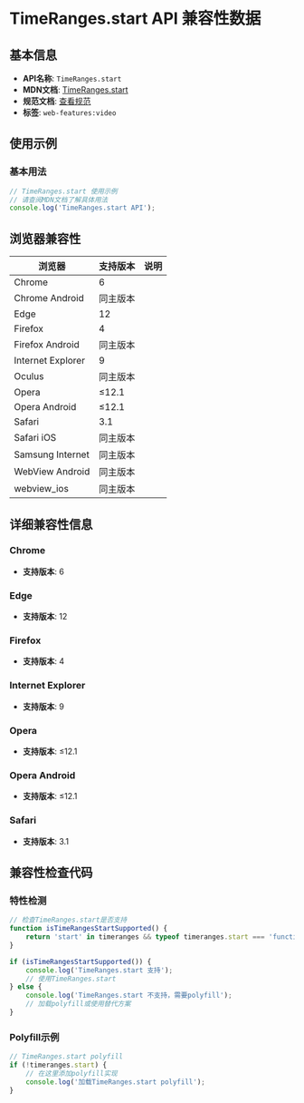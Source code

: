# TimeRanges.start API 兼容性数据

## 基本信息

- **API名称**: `TimeRanges.start`
- **MDN文档**: [TimeRanges.start](https://developer.mozilla.org/docs/Web/API/TimeRanges/start)
- **规范文档**: [查看规范](https://html.spec.whatwg.org/multipage/media.html#dom-timeranges-start-dev)
- **标签**: `web-features:video`

## 使用示例

### 基本用法

```javascript
// TimeRanges.start 使用示例
// 请查阅MDN文档了解具体用法
console.log('TimeRanges.start API');
```

## 浏览器兼容性

| 浏览器 | 支持版本 | 说明 |
|--------|----------|------|
| Chrome | 6 |  |
| Chrome Android | 同主版本 |  |
| Edge | 12 |  |
| Firefox | 4 |  |
| Firefox Android | 同主版本 |  |
| Internet Explorer | 9 |  |
| Oculus | 同主版本 |  |
| Opera | ≤12.1 |  |
| Opera Android | ≤12.1 |  |
| Safari | 3.1 |  |
| Safari iOS | 同主版本 |  |
| Samsung Internet | 同主版本 |  |
| WebView Android | 同主版本 |  |
| webview_ios | 同主版本 |  |

## 详细兼容性信息

### Chrome

- **支持版本**: 6

### Edge

- **支持版本**: 12

### Firefox

- **支持版本**: 4

### Internet Explorer

- **支持版本**: 9

### Opera

- **支持版本**: ≤12.1

### Opera Android

- **支持版本**: ≤12.1

### Safari

- **支持版本**: 3.1

## 兼容性检查代码

### 特性检测

```javascript
// 检查TimeRanges.start是否支持
function isTimeRangesStartSupported() {
    return 'start' in timeranges && typeof timeranges.start === 'function';
}

if (isTimeRangesStartSupported()) {
    console.log('TimeRanges.start 支持');
    // 使用TimeRanges.start
} else {
    console.log('TimeRanges.start 不支持，需要polyfill');
    // 加载polyfill或使用替代方案
}
```

### Polyfill示例

```javascript
// TimeRanges.start polyfill
if (!timeranges.start) {
    // 在这里添加polyfill实现
    console.log('加载TimeRanges.start polyfill');
}
```

